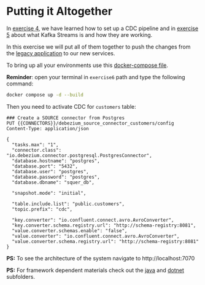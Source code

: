 # Putting it Altogether

In [exercise 4](../exercise4/README.md), we have learned how to set up a CDC pipeline and in 
[exercise 5](../exercise5) about what Kafka Streams is and how they are working. 

In this exercise we will put all of them together to push the changes from the 
[legacy application](../../legacy-app/SQUER.Workshop.LegacyApp/Dockerfile) to our new services.

To bring up all your environments use this [docker-compose file](docker-compose.yaml).

**Reminder**: open your terminal in `exercise6` path and type the following command: 

```bash
docker compose up -d --build 
```

Then you need to activate CDC for `customers` table:

```http request
### Create a SOURCE connector from Postgres
PUT {{CONNECTORS}}/debezium_source_connector_customers/config
Content-Type: application/json

{
  "tasks.max": "1",
  "connector.class": "io.debezium.connector.postgresql.PostgresConnector",
  "database.hostname": "postgres",
  "database.port": "5432",
  "database.user": "postgres",
  "database.password": "postgres",
  "database.dbname": "squer_db",
  
  "snapshot.mode": "initial",
  
  "table.include.list": "public.customers", 
  "topic.prefix": "cdc",

  "key.converter": "io.confluent.connect.avro.AvroConverter",
  "key.converter.schema.registry.url": "http://schema-registry:8081",
  "value.converter.schemas.enable": "false",
  "value.converter": "io.confluent.connect.avro.AvroConverter",
  "value.converter.schema.registry.url": "http://schema-registry:8081"  
}

```

**PS:** To see the architecture of the system navigate to http://localhost:7070

**PS:** For framework dependent materials check out the [java](./java/README.md) and [dotnet](./dotnet/README.md) subfolders. 

